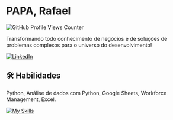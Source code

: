 # PAPA, Rafael
![GitHub Profile Views Counter](https://komarev.com/ghpvc/?username=rafael-papa&color=blue&style=flat)

Transformando todo conhecimento de negócios e de soluções de problemas complexos para o universo do desenvolvimento!

<a href="https://www.linkedin.com/in/rafael-c-papa/" target="_blank"><img alt="LinkedIn" src="https://img.shields.io/badge/linkedin-%230077B5.svg?&style=for-the-badge&logo=linkedin&logoColor=white" /></a>

## 🛠 Habilidades
Python, Análise de dados com Python, Google Sheets, Workforce Management, Excel.

[![My Skills](https://skillicons.dev/icons?i=python,anaconda,git,github,html,bash,linux,codepen,gmail,linkedin,ai,flask,powershell,vscode,windows,workers&perline=31)](https://skillicons.dev)

